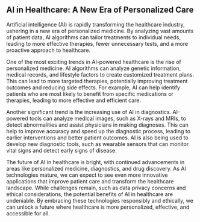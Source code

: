 ## AI in Healthcare: A New Era of Personalized Care

Artificial intelligence (AI) is rapidly transforming the healthcare industry, ushering in a new era of personalized medicine. By analyzing vast amounts of patient data, AI algorithms can tailor treatments to individual needs, leading to more effective therapies, fewer unnecessary tests, and a more proactive approach to healthcare. 

One of the most exciting trends in AI-powered healthcare is the rise of personalized medicine. AI algorithms can analyze genetic information, medical records, and lifestyle factors to create customized treatment plans. This can lead to more targeted therapies, potentially improving treatment outcomes and reducing side effects. For example, AI can help identify patients who are most likely to benefit from specific medications or therapies, leading to more effective and efficient care.

Another significant trend is the increasing use of AI in diagnostics. AI-powered tools can analyze medical images, such as X-rays and MRIs, to detect abnormalities and assist physicians in making diagnoses. This can help to improve accuracy and speed up the diagnostic process, leading to earlier interventions and better patient outcomes. AI is also being used to develop new diagnostic tools, such as wearable sensors that can monitor vital signs and detect early signs of disease.

The future of AI in healthcare is bright, with continued advancements in areas like personalized medicine, diagnostics, and drug discovery. As AI technologies mature, we can expect to see even more innovative applications that improve patient care and transform the healthcare landscape. While challenges remain, such as data privacy concerns and ethical considerations, the potential benefits of AI in healthcare are undeniable. By embracing these technologies responsibly and ethically, we can unlock a future where healthcare is more personalized, effective, and accessible for all.